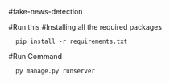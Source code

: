 ﻿#fake-news-detection

#Run this
  #Installing all the required packages
  
      pip install -r requirements.txt
  #Run Command

      py manage.py runserver

